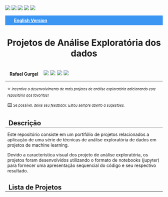 <body>
  <div>
    <img src="https://img.shields.io/github/languages/top/rurgel/exploratory-data-analysis"></img>
    <img src="https://img.shields.io/github/pipenv/locked/python-version/rurgel/exploratory-data-analysis"></img>
    <img src="https://img.shields.io/github/license/rurgel/exploratory-data-analysis"></img>
    <img src="https://img.shields.io/github/commit-activity/m/rurgel/exploratory-data-analysis/portuguese"></img>
    <img src="https://img.shields.io/github/last-commit/rurgel/exploratory-data-analysis/portuguese"></img>
  </div>
  <div style=" margin:1em 0em 0em 0em;">
    <a href="https://www.google.com" style="color:#FFF;">
      <div style="background-color: #3b95f2;">
        <p style="font-color=#FFFFFF; padding:0.5em 2em; text-decoration: underline; font-weight: bold;">English Version</p>
      </div>
    </a>
  </div> 
  <div style="text-align:center">
  <h1 style="font-size:2em;">Projetos de Análise Exploratória dos dados</h1>
  </div>
  
  <div style="display: flex; padding:0em; margin:0em; align-items: center">
    <div style="padding: 0.5em 1em 0em 1em;"><p style="font-weight:bold;">Rafael Gurgel</p></div>
      <div style="padding: 0.2em;">
        <a href="https://www.linkedin.com/in/rafaelgurgel/">
          <img src="https://img.shields.io/badge/linkedin-%230077B5.svg?style=for-the-badge&logo=linkedin&logoColor=white"></img>
        </a>
      </div>
      <div style="padding: 0.2em;">
        <a href="mailto:rurgel@rurgel.io">
          <img src="https://img.shields.io/badge/Email-D14836?style=for-the-badge&logo=gmail&logoColor=white"></img>
        </a>
      </div>
      <div style="padding: 0.2em;">
        <a href="https://github.com/rurgel">
          <img src="https://img.shields.io/badge/github-%23121011.svg?style=for-the-badge&logo=github&logoColor=white"></img>
        </a>
      </div>
      <div style="padding: 0.2em;">
        <a href="https://twitter.com/badbadserver">
          <img src="https://img.shields.io/badge/Twitter-%231DA1F2.svg?style=for-the-badge&logo=Twitter&logoColor=white"></img>
        </a>
      </div>
  </div>
  <hr style="height: 1px; margin:0em 0em 1em 0em">
  <p style="margin-left:0.5em;">⭐ <i style="font-size:0.8em">Incentive o desenvolvimento de mais projetos de análise exploratória adicionando este repositório aos favoritos!</i></p>
  <p style="margin-left:0.5em;">⌨️ <i style="font-size:0.8em">Se possível, deixe seu feedback. Estou sempre aberto a sugestões.</i></p>
  
  <h2 style="font-size:1.5em; margin: 1.5em 0em 0em 0.5em">Descrição</h2>
  <hr style="height: 1px; margin:0em 0em 1em 0em">
  <p style="margin-left:0.5em;">Este repositório consiste em um portifólio de projetos relacionados a aplicação de uma série de técnicas de análise exploratória de dados em projetos de machine learning. </p>
  <p style="margin-left:0.5em;">Devido a característica visual dos projeto de análise exploratória, os projetos foram desenvolvidos utilizando o formato de notebooks (jupyter) para fornecer uma apresentação sequencial do código e seu respectivo resultado.</p>

  <h2 style="font-size:1.5em; margin: 1.5em 0em 0em 0.5em">Lista de Projetos</h2>
  <hr style="height: 1px; margin:0em 0em 1em 0em">
</body>